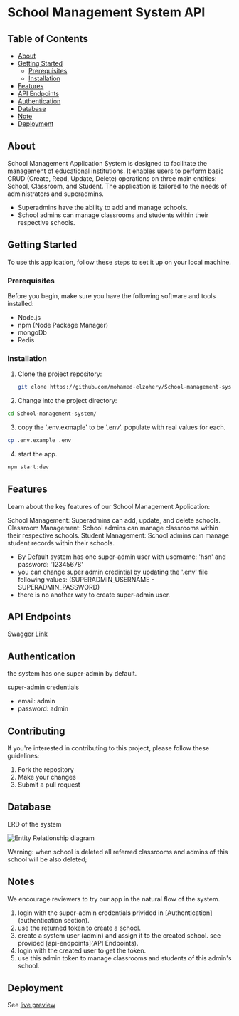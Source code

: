 # School Management System API

## Table of Contents

- [About](#about)
- [Getting Started](#getting-started)
  - [Prerequisites](#prerequisites)
  - [Installation](#installation)
- [Features](#features)
- [API Endpoints](#api-endpoints)
- [Authentication](#authentication)
- [Database](#database)
- [Note](#testing)
- [Deployment](#deployment)

## About

School Management Application System is designed to facilitate the management of educational institutions. It enables users to perform basic CRUD (Create, Read, Update, Delete) operations on three main entities: School, Classroom, and Student. The application is tailored to the needs of administrators and superadmins.

- Superadmins have the ability to add and manage schools.
- School admins can manage classrooms and students within their respective schools.

## Getting Started

To use this application, follow these steps to set it up on your local machine.

### Prerequisites

Before you begin, make sure you have the following software and tools installed:

- Node.js
- npm (Node Package Manager)
- mongoDb
- Redis

### Installation

1. Clone the project repository:

   ```bash
   git clone https://github.com/mohamed-elzohery/School-management-system.git

   ```

2. Change into the project directory:

```bash
cd School-management-system/
```

3. copy the '.env.exmaple' to be '.env'. populate with real values for each.

```bash
cp .env.example .env
```

4. start the app.

```bash
npm start:dev
```

## Features

Learn about the key features of our School Management Application:

School Management: Superadmins can add, update, and delete schools.
Classroom Management: School admins can manage classrooms within their respective schools.
Student Management: School admins can manage student records within their schools.

- By Default system has one super-admin user with username: 'hsn' and password: '12345678'
- you can change super admin credintial by updating the '.env' file following values: (SUPERADMIN_USERNAME - SUPERADMIN_PASSWORD)
- there is no another way to create super-admin user.

## API Endpoints

[Swagger Link](https://school-api-lzib.onrender.com/api-docs/)

## Authentication

the system has one super-admin by default.

super-admin credentials

- email: admin
- password: admin

## Contributing

If you're interested in contributing to this project, please follow these guidelines:

1. Fork the repository
2. Make your changes
3. Submit a pull request

## Database

ERD of the system

![Entity Relationship diagram](https://i.ibb.co/7nZFxzw/Screenshot-from-2023-10-26-23-58-22.png)

Warning: when school is deleted all referred classrooms and admins of this school will be also deleted;

## Notes

We encourage reviewers to try our app in the natural flow of the system.

1. login with the super-admin credentials privided in [Authentication](authentication section).
2. use the returned token to create a school.
3. create a system user (admin) and assign it to the created school. see provided [api-endpoints](API Endpoints).
4. login with the created user to get the token.
5. use this admin token to manage classrooms and students of this admin's school.

## Deployment

See [live preview](https://school-api-lzib.onrender.com/api/)
